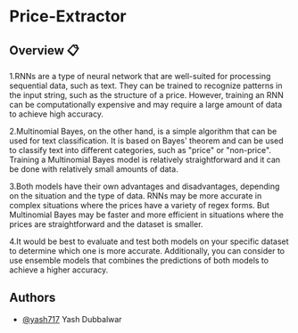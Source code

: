# Price-Extractor


## Overview 📋

1.RNNs are a type of neural network that are well-suited for processing sequential data, such as text. They can be trained to recognize patterns in the input string, such as the structure of a price. However, training an RNN can be computationally expensive and may require a large amount of data to achieve high accuracy.

2.Multinomial Bayes, on the other hand, is a simple algorithm that can be used for text classification. It is based on Bayes' theorem and can be used to classify text into different categories, such as "price" or "non-price". Training a Multinomial Bayes model is relatively straightforward and it can be done with relatively small amounts of data.

3.Both models have their own advantages and disadvantages, depending on the situation and the type of data. RNNs may be more accurate in complex situations where the prices have a variety of regex forms. But Multinomial Bayes may be faster and more efficient in situations where the prices are straightforward and the dataset is smaller.

4.It would be best to evaluate and test both models on your specific dataset to determine which one is more accurate. Additionally, you can consider to use ensemble models that combines the predictions of both models to achieve a higher accuracy.
## Authors

- [@yash717](https://www.github.com/yash717)
Yash Dubbalwar
